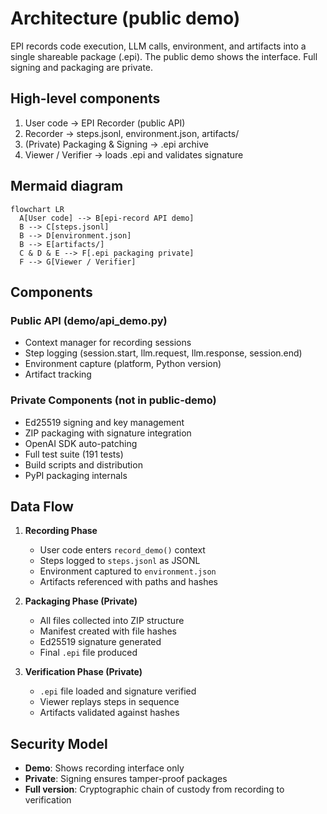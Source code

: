 # Architecture (public demo)

EPI records code execution, LLM calls, environment, and artifacts into a single shareable package (.epi).
The public demo shows the interface. Full signing and packaging are private.

## High-level components
1. User code -> EPI Recorder (public API)
2. Recorder -> steps.jsonl, environment.json, artifacts/
3. (Private) Packaging & Signing -> .epi archive
4. Viewer / Verifier -> loads .epi and validates signature

## Mermaid diagram
```mermaid
flowchart LR
  A[User code] --> B[epi-record API demo]
  B --> C[steps.jsonl]
  B --> D[environment.json]
  B --> E[artifacts/]
  C & D & E --> F[.epi packaging private]
  F --> G[Viewer / Verifier]
```

## Components

### Public API (demo/api_demo.py)
- Context manager for recording sessions
- Step logging (session.start, llm.request, llm.response, session.end)
- Environment capture (platform, Python version)
- Artifact tracking

### Private Components (not in public-demo)
- Ed25519 signing and key management
- ZIP packaging with signature integration
- OpenAI SDK auto-patching
- Full test suite (191 tests)
- Build scripts and distribution
- PyPI packaging internals

## Data Flow

1. **Recording Phase**
   - User code enters `record_demo()` context
   - Steps logged to `steps.jsonl` as JSONL
   - Environment captured to `environment.json`
   - Artifacts referenced with paths and hashes

2. **Packaging Phase (Private)**
   - All files collected into ZIP structure
   - Manifest created with file hashes
   - Ed25519 signature generated
   - Final `.epi` file produced

3. **Verification Phase (Private)**
   - `.epi` file loaded and signature verified
   - Viewer replays steps in sequence
   - Artifacts validated against hashes

## Security Model

- **Demo**: Shows recording interface only
- **Private**: Signing ensures tamper-proof packages
- **Full version**: Cryptographic chain of custody from recording to verification
